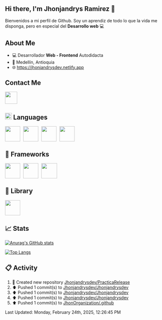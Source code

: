 ## Hi there, I'm Jhonjandrys Ramirez 👋

Bienvenidos a mi perfil de Github. Soy un aprendiz de todo lo que la vida me disponga, pero en especial del **Desarrollo web** 💻

## About Me
- 💻 Desarrollador **Web - Frontend** Autodidacta
- 📍 Medellín, Antioquia 
- 🌐 https://jhonjandrysdev.netlify.app

## Contact Me
<div style="display: flex; gap:15px;">
  <a href="https://www.linkedin.com/in/jhonjandrysdev/">
    <img src="https://cdn-icons-png.flaticon.com/256/174/174857.png" width="40px" height="40px">
  </a>
</div>

## <img src='https://cdn-icons-png.flaticon.com/256/2748/2748829.png' width='22px' height='22px'> Languages
<div style="display: flex; gap: 10px;">
  <img src="https://upload.wikimedia.org/wikipedia/commons/thumb/6/61/HTML5_logo_and_wordmark.svg/2048px-HTML5_logo_and_wordmark.svg.png" width="50px" height="50px">
  <img src="https://kintinstitute.org/wp-content/uploads/2016/03/css-logo.png" width="50px" height="50px">
  <img src="https://upload.wikimedia.org/wikipedia/commons/thumb/6/6a/JavaScript-logo.png/768px-JavaScript-logo.png" width="50px" height="50px">
  <img src="https://upload.wikimedia.org/wikipedia/commons/7/7e/Dart-logo.png" width="50px" height="50px">
</div>

## 📑 Frameworks
<div style="display: flex; gap: 10px;">
  <img src="https://logowik.com/content/uploads/images/astro-framework8396.logowik.com.webp" width="50px" height="50px">
  <img src="https://storage.googleapis.com/cms-storage-bucket/0a9a0f470b169b58b8e6.png" width="50px" height="50px">
  <img src="https://upload.wikimedia.org/wikipedia/commons/thumb/d/d5/Tailwind_CSS_Logo.svg/1024px-Tailwind_CSS_Logo.svg.png" width="52px" height="50px">
</div>

## 📑 Library
<img src="https://cdn.worldvectorlogo.com/logos/react-1.svg" width="50px" height="50px">

## 📈 Stats
[![Anurag's GitHub stats](https://github-readme-stats.vercel.app/api?username=jhonjandrysdev&hide=contribs,contribs&show_icons=true&theme=dark)](https://github.com/jhonjandrysdev/github-readme-stats) 

[![Top Langs](https://github-readme-stats.vercel.app/api/top-langs/?username=jhonjandrysdev&layout=compact&langs_true&theme=dark)](https://github.com/jhonjandrysdev/github-readme-stats)

## 📋 Activity
<!--RECENT_ACTIVITY:start-->
1. 📔 Created new repository [Jhonjandrysdev/PracticaRelease](https://github.com/Jhonjandrysdev/PracticaRelease)<br>
2. ⬆️ Pushed 1 commit(s) to [Jhonjandrysdev/Jhonjandrysdev](https://github.com/Jhonjandrysdev/Jhonjandrysdev)<br>
3. ⬆️ Pushed 1 commit(s) to [Jhonjandrysdev/Jhonjandrysdev](https://github.com/Jhonjandrysdev/Jhonjandrysdev)<br>
4. ⬆️ Pushed 1 commit(s) to [Jhonjandrysdev/Jhonjandrysdev](https://github.com/Jhonjandrysdev/Jhonjandrysdev)<br>
5. ⬆️ Pushed 1 commit(s) to [JhonOrganization/.github](https://github.com/JhonOrganization/.github)<br>
<!--RECENT_ACTIVITY:end-->
<!--RECENT_ACTIVITY:last_update-->
Last Updated: Monday, February 24th, 2025, 12:26:45 PM
<!--RECENT_ACTIVITY:last_update_end-->
